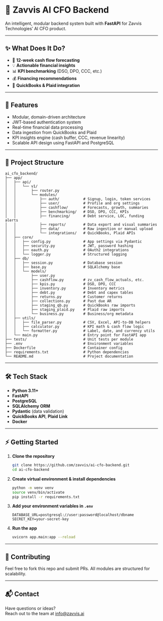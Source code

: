 # 🚀 Zavvis AI CFO Backend

An intelligent, modular backend system built with **FastAPI** for Zavvis Technologies’ AI CFO product.

---

## ✨ What Does It Do?

- 🔁 **12-week cash flow forecasting**
- 💡 **Actionable financial insights**
- 📊 **KPI benchmarking** (DSO, DPO, CCC, etc.)
- 💰 **Financing recommendations**
- 🔗 **QuickBooks & Plaid integration**

---

## 🧩 Features

- Modular, domain-driven architecture
- JWT-based authentication system
- Real-time financial data processing
- Data ingestion from QuickBooks and Plaid
- KPI insights engine (cash buffer, CCC, revenue linearity)
- Scalable API design using FastAPI and PostgreSQL

---

## 📁 Project Structure

```
ai_cfo_backend/
├── app/
│   ├── api/
│   │   └── v1/
│   │       ├── router.py
│   │       └── modules/
│   │           ├── auth/           # Signup, login, token services
│   │           ├── user/           # Profile and org settings
│   │           ├── cashflow/       # Forecasts, growth, summaries
│   │           ├── benchmarking/   # DSO, DPO, CCC, KPIs
│   │           ├── financing/      # Debt service, LOC, funding alerts
│   │           ├── reports/        # Data export and visual summaries
│   │           ├── data/           # Raw ingestion or manual upload
│   │           └── integrations/   # QuickBooks, Plaid APIs
│   ├── core/
│   │   ├── config.py               # App settings via Pydantic
│   │   ├── security.py             # JWT, password hashing
│   │   ├── oauth.py                # OAuth2 integrations
│   │   └── logger.py               # Structured logging
│   ├── db/
│   │   ├── session.py              # Database session
│   │   ├── base.py                 # SQLAlchemy base
│   │   └── models/
│   │       ├── user.py
│   │       ├── cashflow.py         # zv_cash_flow_actuals, etc.
│   │       ├── kpis.py             # DSO, DPO, CCC
│   │       ├── inventory.py        # Inventory metrics
│   │       ├── debt.py             # Debt and capex tables
│   │       ├── returns.py          # Customer returns
│   │       ├── collections.py      # Past due AR
│   │       ├── staging_qb.py       # QuickBooks raw imports
│   │       ├── staging_plaid.py    # Plaid raw imports
│   │       └── business.py         # Business/org metadata
│   ├── utils/
│   │   ├── file_parser.py          # CSV, Excel, API-to-DB helpers
│   │   ├── calculator.py           # KPI math & cash flow logic
│   │   └── formatter.py            # Label, date, and currency utils
│   └── main.py                     # Entry point for FastAPI app
├── tests/                          # Unit tests per module
├── .env                            # Environment variables
├── Dockerfile                      # Container config
├── requirements.txt                # Python dependencies
└── README.md                       # Project documentation
```

---

## 🛠️ Tech Stack

- **Python 3.11+**
- **FastAPI**
- **PostgreSQL**
- **SQLAlchemy ORM**
- **Pydantic** (data validation)
- **QuickBooks API**, **Plaid Link**
- **Docker**

---

## ⚡ Getting Started

1. **Clone the repository**
    ```sh
    git clone https://github.com/zavvis/ai-cfo-backend.git
    cd ai-cfo-backend
    ```

2. **Create virtual environment & install dependencies**
    ```sh
    python -m venv venv
    source venv/bin/activate
    pip install -r requirements.txt
    ```

3. **Add your environment variables in `.env`**
    ```
    DATABASE_URL=postgresql://user:password@localhost/dbname
    SECRET_KEY=your-secret-key
    ```

4. **Run the app**
    ```sh
    uvicorn app.main:app --reload
    ```

---

## 🤝 Contributing

Feel free to fork this repo and submit PRs. All modules are structured for scalability.

---

## 📬 Contact

Have questions or ideas?  
Reach out to the team at [info@zavvis.ai](mailto:info@zavvis.ai)